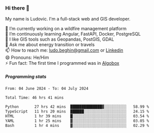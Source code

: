 ### Hi there 👋

My name is Ludovic. I'm a full-stack web and GIS developer.

 🔭 I’m currently working on a wildfire management platform<br/>
 🌱 I’m continuously learning Angular, FastAPI, Docker, PostgreSQL<br/>
 👯 I like GIS tools such as Geopandas, PostGIS, GDAL<br/>
 💬 Ask me about energy transition or travels<br/>
 📫 How to reach me: ludo.beghin@gmail.com or [Linkedin](https://www.linkedin.com/in/ludovic-beghin/)<br/>
 😄 Pronouns: He/Him<br/>
 ⚡ Fun fact: The first time I programmed was in [Algobox](https://fr.wikipedia.org/wiki/Algobox)<br/>

##### Programming stats
<!--START_SECTION:waka-->

```txt
From: 04 June 2024 - To: 04 July 2024

Total Time: 46 hrs 41 mins

Python       27 hrs 42 mins  ██████████████▓░░░░░░░░░░   58.99 %
TypeScript   11 hrs 20 mins  ██████░░░░░░░░░░░░░░░░░░░   24.15 %
HTML         1 hr 39 mins    █░░░░░░░░░░░░░░░░░░░░░░░░   03.54 %
YAML         1 hr 25 mins    ▓░░░░░░░░░░░░░░░░░░░░░░░░   03.05 %
Bash         1 hr 4 mins     ▓░░░░░░░░░░░░░░░░░░░░░░░░   02.29 %
```

<!--END_SECTION:waka-->
